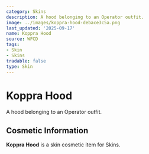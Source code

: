 ```yaml
---
category: Skins
description: A hood belonging to an Operator outfit.
image: ../images/koppra-hood-debace3c5a.png
last_updated: '2025-09-17'
name: Koppra Hood
source: WFCD
tags:
- Skin
- Skins
tradable: false
type: Skin
---
```


# Koppra Hood

A hood belonging to an Operator outfit.

## Cosmetic Information

**Koppra Hood** is a skin cosmetic item for Skins.

